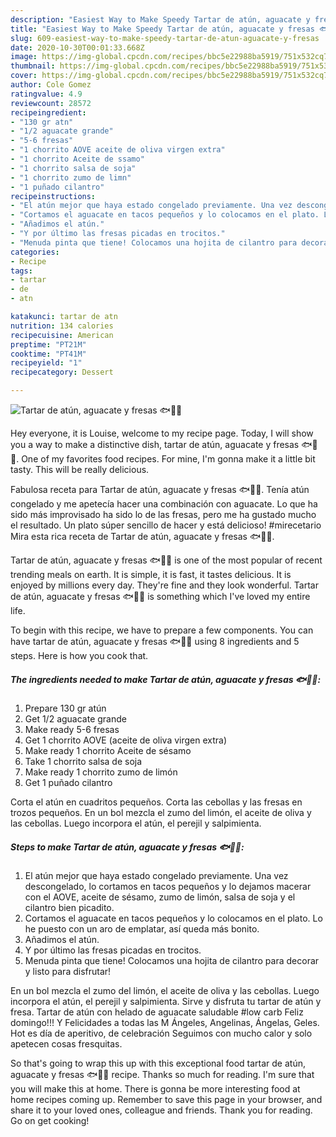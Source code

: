 ```yaml
---
description: "Easiest Way to Make Speedy Tartar de atún, aguacate y fresas 🐟🥑🍓"
title: "Easiest Way to Make Speedy Tartar de atún, aguacate y fresas 🐟🥑🍓"
slug: 609-easiest-way-to-make-speedy-tartar-de-atun-aguacate-y-fresas
date: 2020-10-30T00:01:33.668Z
image: https://img-global.cpcdn.com/recipes/bbc5e22988ba5919/751x532cq70/tartar-de-atun-aguacate-y-fresas-🐟🥑🍓-foto-principal.jpg
thumbnail: https://img-global.cpcdn.com/recipes/bbc5e22988ba5919/751x532cq70/tartar-de-atun-aguacate-y-fresas-🐟🥑🍓-foto-principal.jpg
cover: https://img-global.cpcdn.com/recipes/bbc5e22988ba5919/751x532cq70/tartar-de-atun-aguacate-y-fresas-🐟🥑🍓-foto-principal.jpg
author: Cole Gomez
ratingvalue: 4.9
reviewcount: 28572
recipeingredient:
- "130 gr atn"
- "1/2 aguacate grande"
- "5-6 fresas"
- "1 chorrito AOVE aceite de oliva virgen extra"
- "1 chorrito Aceite de ssamo"
- "1 chorrito salsa de soja"
- "1 chorrito zumo de limn"
- "1 puñado cilantro"
recipeinstructions:
- "El atún mejor que haya estado congelado previamente. Una vez descongelado, lo cortamos en tacos pequeños y lo dejamos macerar con el AOVE, aceite de sésamo, zumo de limón, salsa de soja y el cilantro bien picadito."
- "Cortamos el aguacate en tacos pequeños y lo colocamos en el plato. Lo he puesto con un aro de emplatar, así queda más bonito."
- "Añadimos el atún."
- "Y por último las fresas picadas en trocitos."
- "Menuda pinta que tiene! Colocamos una hojita de cilantro para decorar y listo para disfrutar!"
categories:
- Recipe
tags:
- tartar
- de
- atn

katakunci: tartar de atn 
nutrition: 134 calories
recipecuisine: American
preptime: "PT21M"
cooktime: "PT41M"
recipeyield: "1"
recipecategory: Dessert

---
```



![Tartar de atún, aguacate y fresas 🐟🥑🍓](https://img-global.cpcdn.com/recipes/bbc5e22988ba5919/751x532cq70/tartar-de-atun-aguacate-y-fresas-🐟🥑🍓-foto-principal.jpg)

Hey everyone, it is Louise, welcome to my recipe page. Today, I will show you a way to make a distinctive dish, tartar de atún, aguacate y fresas 🐟🥑🍓. One of my favorites food recipes. For mine, I'm gonna make it a little bit tasty. This will be really delicious.

Fabulosa receta para Tartar de atún, aguacate y fresas 🐟🥑🍓. Tenía atún congelado y me apetecía hacer una combinación con aguacate. Lo que ha sido más improvisado ha sido lo de las fresas, pero me ha gustado mucho el resultado. Un plato súper sencillo de hacer y está delicioso! #mirecetario Mira esta rica receta de Tartar de atún, aguacate y fresas 🐟🥑🍓.

Tartar de atún, aguacate y fresas 🐟🥑🍓 is one of the most popular of recent trending meals on earth. It is simple, it is fast, it tastes delicious. It is enjoyed by millions every day. They're fine and they look wonderful. Tartar de atún, aguacate y fresas 🐟🥑🍓 is something which I've loved my entire life.


To begin with this recipe, we have to prepare a few components. You can have tartar de atún, aguacate y fresas 🐟🥑🍓 using 8 ingredients and 5 steps. Here is how you cook that.

<!--inarticleads1-->

##### The ingredients needed to make Tartar de atún, aguacate y fresas 🐟🥑🍓:

1. Prepare 130 gr atún
1. Get 1/2 aguacate grande
1. Make ready 5-6 fresas
1. Get 1 chorrito AOVE (aceite de oliva virgen extra)
1. Make ready 1 chorrito Aceite de sésamo
1. Take 1 chorrito salsa de soja
1. Make ready 1 chorrito zumo de limón
1. Get 1 puñado cilantro


Corta el atún en cuadritos pequeños. Corta las cebollas y las fresas en trozos pequeños. En un bol mezcla el zumo del limón, el aceite de oliva y las cebollas. Luego incorpora el atún, el perejil y salpimienta. 

<!--inarticleads2-->

##### Steps to make Tartar de atún, aguacate y fresas 🐟🥑🍓:

1. El atún mejor que haya estado congelado previamente. Una vez descongelado, lo cortamos en tacos pequeños y lo dejamos macerar con el AOVE, aceite de sésamo, zumo de limón, salsa de soja y el cilantro bien picadito.
1. Cortamos el aguacate en tacos pequeños y lo colocamos en el plato. Lo he puesto con un aro de emplatar, así queda más bonito.
1. Añadimos el atún.
1. Y por último las fresas picadas en trocitos.
1. Menuda pinta que tiene! Colocamos una hojita de cilantro para decorar y listo para disfrutar!


En un bol mezcla el zumo del limón, el aceite de oliva y las cebollas. Luego incorpora el atún, el perejil y salpimienta. Sirve y disfruta tu tartar de atún y fresa. Tartar de atún con helado de aguacate saludable #low carb Feliz domingo!!! Y Felicidades a todas las M Ángeles, Angelinas, Ángelas, Geles. ️ Hot es día de aperitivo, de celebración Seguimos con mucho calor y solo apetecen cosas fresquitas. 

So that's going to wrap this up with this exceptional food tartar de atún, aguacate y fresas 🐟🥑🍓 recipe. Thanks so much for reading. I'm sure that you will make this at home. There is gonna be more interesting food at home recipes coming up. Remember to save this page in your browser, and share it to your loved ones, colleague and friends. Thank you for reading. Go on get cooking!
